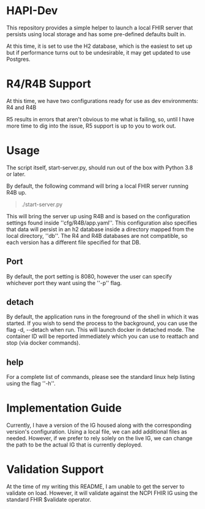 # HAPI-Dev
This repository provides a simple helper to launch a local FHIR server that persists using local storage and has some pre-defined defaults built in. 

At this time, it is set to use the H2 database, which is the easiest to set up but if performance turns out to be undesirable, it may get updated to use Postgres. 

# R4/R4B Support
At this time, we have two configurations ready for use as dev environments: R4 and R4B 

R5 results in errors that aren't obvious to me what is failing, so, until I have more time to dig into the issue, R5 support is up to you to work out. 

# Usage
The script itself, start-server.py, should run out of the box with Python 3.8 or later. 

By default, the following command will bring a local FHIR server running R4B up. 

> ./start-server.py 

This will bring the server up using R4B and is based on the configuration settings found inside ''cfg/R4B/app.yaml''. This configuration also specifies that data will persist in an h2 database inside a directory mapped from the local directory, ''db''. The R4 and R4B databases are not compatible, so each version has a different file specified for that DB. 

## Port
By default, the port setting is 8080, however the user can specify whichever port they want using the ''-p'' flag. 

## detach
By default, the application runs in the foreground of the shell in which it was started. If you wish to send the process to the background, you can use the flag -d, --detach when run. This will launch docker in detached mode. The container ID will be reported immediately which you can use to reattach and stop (via docker commands).

## help
For a complete list of commands, please see the standard linux help listing using the flag ''-h''. 

# Implementation Guide
Currently, I have a version of the IG housed along with the corresponding version's configuration. Using a local file, we can add additional files as needed. However, if we prefer to rely solely on the live IG, we can change the path to be the actual IG that is currently deployed. 

# Validation Support
At the time of my writing this README, I am unable to get the server to validate on load. However, it will validate against the NCPI FHIR IG using the standard FHIR $validate operator. 
